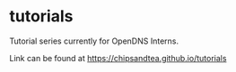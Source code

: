 # tutorials

Tutorial series currently for OpenDNS Interns.

Link can be found at https://chipsandtea.github.io/tutorials
